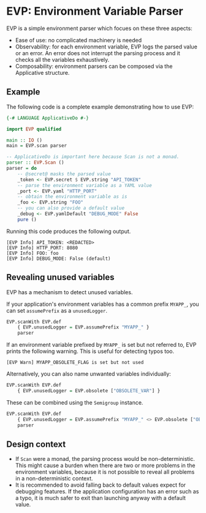 EVP: Environment Variable Parser
====

EVP is a simple environment parser which focues on these three aspects:

* Ease of use: no complicated machinery is needed
* Observability: for each environment variable, EVP logs the parsed value or an error. An error does not interrupt the parsing process and it checks all the variables exhaustively.
* Composability: environment parsers can be composed via the Applicative structure.

Example
----

The following code is a complete example demonstrating how to use EVP:

```haskell
{-# LANGUAGE ApplicativeDo #-}

import EVP qualified

main :: IO ()
main = EVP.scan parser

-- ApplicativeDo is important here because Scan is not a monad.
parser :: EVP.Scan ()
parser = do
    -- @secret@ masks the parsed value
    _token <- EVP.secret $ EVP.string "API_TOKEN"
    -- parse the environment variable as a YAML value
    _port <- EVP.yaml "HTTP_PORT"
    -- obtain the environment variable as is
    _foo <- EVP.string "FOO"
    -- you can also provide a default value
    _debug <- EVP.yamlDefault "DEBUG_MODE" False
    pure ()
```

Running this code produces the following output.

```
[EVP Info] API_TOKEN: <REDACTED>
[EVP Info] HTTP_PORT: 8080
[EVP Info] FOO: foo
[EVP Info] DEBUG_MODE: False (default)
```

Revealing unused variables
----

EVP has a mechanism to detect unused variables.

If your application's environment variables has a common prefix `MYAPP_`, you can set `assumePrefix` as a `unusedLogger`.

```haskell
EVP.scanWith EVP.def
    { EVP.unusedLogger = EVP.assumePrefix "MYAPP_" }
    parser
```

If an environment variable prefixed by `MYAPP_` is set but not referred to, EVP prints the following warning. This is useful for detecting typos too.

```
[EVP Warn] MYAPP_OBSOLETE_FLAG is set but not used
```

Alternatively, you can also name unwanted variables individually:

```haskell
EVP.scanWith EVP.def
    { EVP.unusedLogger = EVP.obsolete ["OBSOLETE_VAR"] }
```

These can be combined using the `Semigroup` instance.

```haskell
EVP.scanWith EVP.def
    { EVP.unusedLogger = EVP.assumePrefix "MYAPP_" <> EVP.obsolete ["OBSOLETE_VAR"] }
    parser
```

Design context
----

* If `Scan` were a monad, the parsing process would be non-deterministic. This might cause a burden when there are two or more problems in the environment variables, because it is not possible to reveal all problems in a non-deterministic context.
* It is recommended to avoid falling back to default values expect for debugging features. If the application configuration has an error such as a typo, it is much safer to exit than launching anyway with a default value.

